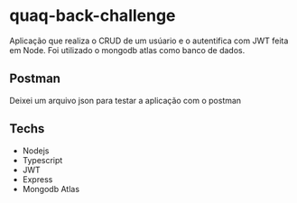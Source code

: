 # quaq-back-challenge

Aplicação que realiza o CRUD de um usúario e o autentifica com JWT feita em Node. Foi utilizado o mongodb atlas como banco de dados.

## Postman

Deixei um arquivo json para testar a aplicação com o postman

## Techs

 - Nodejs
 - Typescript
 - JWT
 - Express
 - Mongodb Atlas
 

